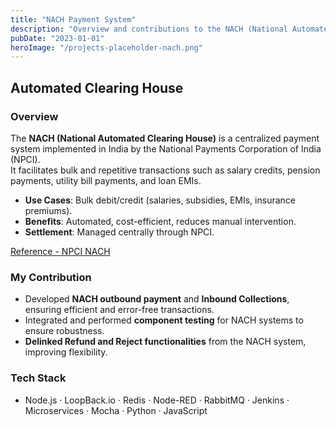 ```yaml
---
title: "NACH Payment System"
description: "Overview and contributions to the NACH (National Automated Clearing House) project."
pubDate: "2023-01-01"
heroImage: "/projects-placeholder-nach.png"
---
```


##  Automated Clearing House

### Overview
The **NACH (National Automated Clearing House)** is a centralized payment system implemented in India by the National Payments Corporation of India (NPCI).  
It facilitates bulk and repetitive transactions such as salary credits, pension payments, utility bill payments, and loan EMIs.

- **Use Cases**: Bulk debit/credit (salaries, subsidies, EMIs, insurance premiums).
- **Benefits**: Automated, cost-efficient, reduces manual intervention.
- **Settlement**: Managed centrally through NPCI.

[Reference - NPCI NACH](https://www.npci.org.in/what-we-do/nach)

### My Contribution
- Developed **NACH outbound payment** and **Inbound Collections**, ensuring efficient and error-free transactions.
- Integrated and performed **component testing** for NACH systems to ensure robustness.
- **Delinked Refund and Reject functionalities** from the NACH system, improving flexibility.

### Tech Stack
- Node.js · LoopBack.io · Redis · Node-RED · RabbitMQ · Jenkins · Microservices · Mocha · Python · JavaScript
